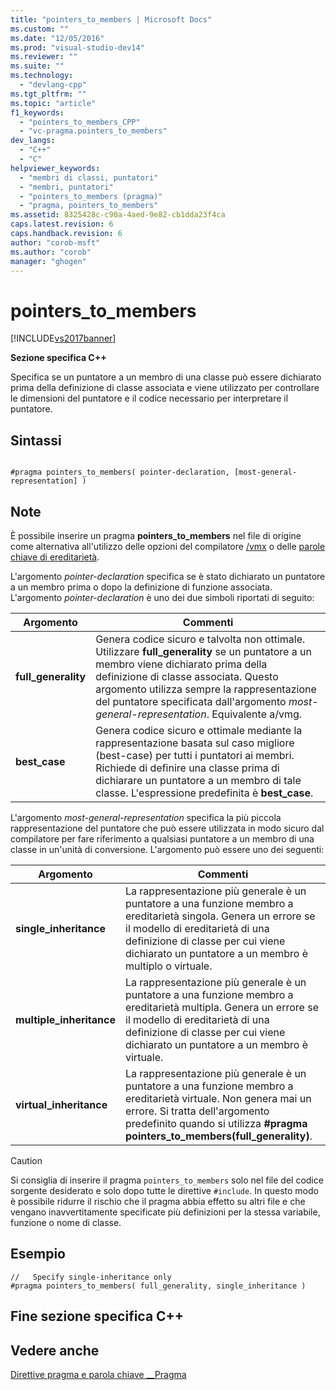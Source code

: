 ```yaml
---
title: "pointers_to_members | Microsoft Docs"
ms.custom: ""
ms.date: "12/05/2016"
ms.prod: "visual-studio-dev14"
ms.reviewer: ""
ms.suite: ""
ms.technology: 
  - "devlang-cpp"
ms.tgt_pltfrm: ""
ms.topic: "article"
f1_keywords: 
  - "pointers_to_members_CPP"
  - "vc-pragma.pointers_to_members"
dev_langs: 
  - "C++"
  - "C"
helpviewer_keywords: 
  - "membri di classi, puntatori"
  - "membri, puntatori"
  - "pointers_to_members (pragma)"
  - "pragma, pointers_to_members"
ms.assetid: 8325428c-c90a-4aed-9e82-cb1dda23f4ca
caps.latest.revision: 6
caps.handback.revision: 6
author: "corob-msft"
ms.author: "corob"
manager: "ghogen"
---
```

# pointers_to_members
[!INCLUDE[vs2017banner](../assembler/inline/includes/vs2017banner.md)]

**Sezione specifica C\+\+**  
  
 Specifica se un puntatore a un membro di una classe può essere dichiarato prima della definizione di classe associata e viene utilizzato per controllare le dimensioni del puntatore e il codice necessario per interpretare il puntatore.  
  
## Sintassi  
  
```  
  
#pragma pointers_to_members( pointer-declaration, [most-general-representation] )  
```  
  
## Note  
 È possibile inserire un pragma **pointers\_to\_members** nel file di origine come alternativa all'utilizzo delle opzioni del compilatore [\/vmx](../build/reference/vmb-vmg-representation-method.md) o delle [parole chiave di ereditarietà](../cpp/inheritance-keywords.md).  
  
 L'argomento *pointer\-declaration* specifica se è stato dichiarato un puntatore a un membro prima o dopo la definizione di funzione associata.  L'argomento *pointer\-declaration* è uno dei due simboli riportati di seguito:  
  
|Argomento|Commenti|  
|---------------|--------------|  
|**full\_generality**|Genera codice sicuro e talvolta non ottimale.  Utilizzare **full\_generality** se un puntatore a un membro viene dichiarato prima della definizione di classe associata.  Questo argomento utilizza sempre la rappresentazione del puntatore specificata dall'argomento *most\-general\-representation*.  Equivalente a\/vmg.|  
|**best\_case**|Genera codice sicuro e ottimale mediante la rappresentazione basata sul caso migliore \(best\-case\) per tutti i puntatori ai membri.  Richiede di definire una classe prima di dichiarare un puntatore a un membro di tale classe.  L'espressione predefinita è **best\_case**.|  
  
 L'argomento *most\-general\-representation* specifica la più piccola rappresentazione del puntatore che può essere utilizzata in modo sicuro dal compilatore per fare riferimento a qualsiasi puntatore a un membro di una classe in un'unità di conversione.  L'argomento può essere uno dei seguenti:  
  
|Argomento|Commenti|  
|---------------|--------------|  
|**single\_inheritance**|La rappresentazione più generale è un puntatore a una funzione membro a ereditarietà singola.  Genera un errore se il modello di ereditarietà di una definizione di classe per cui viene dichiarato un puntatore a un membro è multiplo o virtuale.|  
|**multiple\_inheritance**|La rappresentazione più generale è un puntatore a una funzione membro a ereditarietà multipla.  Genera un errore se il modello di ereditarietà di una definizione di classe per cui viene dichiarato un puntatore a un membro è virtuale.|  
|**virtual\_inheritance**|La rappresentazione più generale è un puntatore a una funzione membro a ereditarietà virtuale.  Non genera mai un errore.  Si tratta dell'argomento predefinito quando si utilizza **\#pragma pointers\_to\_members\(full\_generality\)**.|  
  
> [!CAUTION]
>  Si consiglia di inserire il pragma `pointers_to_members` solo nel file del codice sorgente desiderato e solo dopo tutte le direttive `#include`.  In questo modo è possibile ridurre il rischio che il pragma abbia effetto su altri file e che vengano inavvertitamente specificate più definizioni per la stessa variabile, funzione o nome di classe.  
  
## Esempio  
  
```  
//   Specify single-inheritance only  
#pragma pointers_to_members( full_generality, single_inheritance )  
```  
  
## Fine sezione specifica C\+\+  
  
## Vedere anche  
 [Direttive pragma e parola chiave \_\_Pragma](../preprocessor/pragma-directives-and-the-pragma-keyword.md)